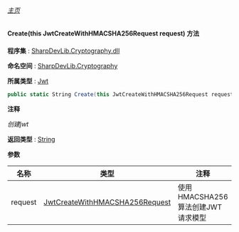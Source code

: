 ###### [主页](./Index.md "主页")

#### Create(this JwtCreateWithHMACSHA256Request request) 方法

**程序集** : [SharpDevLib.Cryptography.dll](./SharpDevLib.Cryptography.assembly.md "SharpDevLib.Cryptography.dll")

**命名空间** : [SharpDevLib.Cryptography](./SharpDevLib.Cryptography.namespace.md "SharpDevLib.Cryptography")

**所属类型** : [Jwt](./SharpDevLib.Cryptography.Jwt.md "Jwt")

``` csharp
public static String Create(this JwtCreateWithHMACSHA256Request request)
```

**注释**

*创建jwt*



**返回类型** : [String](https://learn.microsoft.com/en-us/dotnet/api/system.string "String")


**参数**

|名称|类型|注释|
|---|---|---|
|request|[JwtCreateWithHMACSHA256Request](./SharpDevLib.Cryptography.JwtCreateWithHMACSHA256Request.md "JwtCreateWithHMACSHA256Request")|使用HMACSHA256算法创建JWT请求模型|


